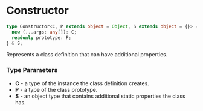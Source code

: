 # Constructor

```typescript
type Constructor<C, P extends object = Object, S extends object = {}> = {
  new (...args: any[]): C;
  readonly prototype: P;
} & S;
```

Represents a class definition that can have additional properties.

### Type Parameters

- **C** - a type of the instance the class definition creates.
- **P** - a type of the class prototype.
- **S** - an object type that contains additional static properties the class
  has.

